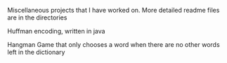 Miscellaneous projects that I have worked on. More detailed readme files are in the directories

Huffman encoding, written in java

Hangman Game that only chooses a word when there are no other words left in the dictionary
